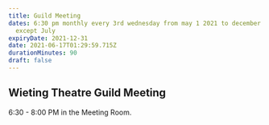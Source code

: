 ```yaml
---
title: Guild Meeting
dates: 6:30 pm monthly every 3rd wednesday from may 1 2021 to december 31 2021
  except July
expiryDate: 2021-12-31
date: 2021-06-17T01:29:59.715Z
durationMinutes: 90
draft: false
---
```

## Wieting Theatre Guild Meeting  
6:30 - 8:00 PM in the Meeting Room.
